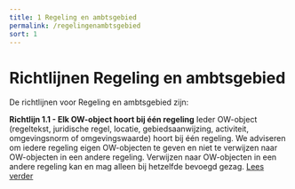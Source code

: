 ```yaml
---
title: 1 Regeling en ambtsgebied
permalink: /regelingenambtsgebied
sort: 1
---
```


# Richtlijnen Regeling en ambtsgebied

De richtlijnen voor Regeling en ambtsgebied zijn:

**Richtlijn 1.1 - Elk OW-object hoort bij één regeling**
Ieder OW-object (regeltekst, juridische regel, locatie, gebiedsaanwijzing, activiteit, omgevingsnorm of omgevingswaarde) hoort bij één regeling. We adviseren om iedere regeling eigen OW-objecten te geven en niet te verwijzen naar OW-objecten in een andere regeling. Verwijzen naar OW-objecten in een andere regeling kan en mag alleen bij hetzelfde bevoegd gezag. [Lees verder](Richtlijn_1.1.md)

